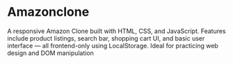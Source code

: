# Amazonclone
A responsive Amazon Clone built with HTML, CSS, and JavaScript. Features include product listings, search bar, shopping cart UI, and basic user interface — all frontend-only using LocalStorage. Ideal for practicing web design and DOM manipulation

